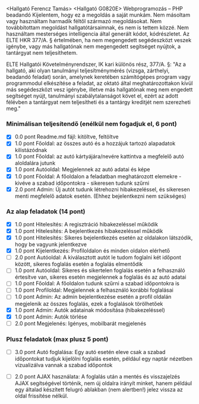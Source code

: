 <Hallgató Ferencz Tamás>
<Hallgató G0820E>
Webprogramozás – PHP beadandó
Kijelentem, hogy ez a megoldás a saját munkám. Nem másoltam vagy használtam harmadik féltől származó megoldásokat. Nem továbbítottam megoldást hallgatótársaimnak, és nem is tettem közzé. Nem használtam mesterséges intelligencia által generált kódot, kódrészletet. Az ELTE HKR 377/A. § értelmében, ha nem megengedett segédeszközt veszek igénybe, vagy más hallgatónak nem megengedett segítséget nyújtok, a tantárgyat nem teljesíthetem.

ELTE Hallgatói Követelményrendszer, IK kari különös rész, 377/A. §: "Az a hallgató, aki olyan tanulmányi teljesítménymérés (vizsga, zárthelyi, beadandó feladat) során, amelynek keretében számítógépes program vagy programmodul elkészítése a feladat, az oktató által meghatározottakon kívül más segédeszközt vesz igénybe, illetve más hallgatónak meg nem engedett segítséget nyújt, tanulmányi szabálytalanságot követ el, ezért az adott félévben a tantárgyat nem teljesítheti és a tantárgy kreditjét nem szerezheti meg."

### Minimálisan teljesítendő (enélkül nem fogadjuk el, 6 pont)

- [x] 0.0 pont Readme.md fájl: kitöltve, feltöltve
- [x] 1.0 pont Főoldal: az összes autó és a hozzájuk tartozó alapadatok kilistázódnak
- [x] 1.0 pont Főoldal: az autó kártyájára/nevére kattintva a megfelelő autó aloldalára jutunk
- [x] 1.0 pont Autóoldal: Megjelennek az autó adatai és képe
- [x] 1.0 pont Főoldal: A főoldalon a feladatban meghatározott elemekre - kivéve a szabad időpontokra - sikeresen tudunk szűrni
- [x] 2.0 pont Admin: Új autót tudunk létrehozni hibakezeléssel, és sikeresen menti megfelelő adatok esetén. (Ehhez bejelentkezni nem szükséges)

### Az alap feladatok (14 pont)

- [x] 1.0 pont Hitelesítés: A regisztráció hibakezeléssel működik
- [x] 1.0 pont Hitelesítés: A bejelentkezés hibakezeléssel működik
- [x] 1.0 pont Hitelesítés: Sikeres bejelentkezés esetén az oldalakon látszódik, hogy be vagyunk jelentkezve
- [x] 1.0 pont Kijelentkezés: Profiloldalon és minden oldalon elérhető
- [ ] 2.0 pont Autóoldal: A kiválasztott autót le tudom foglalni két időpont között, sikeres foglalás esetén a foglalás elmentődik
- [ ] 1.0 pont Autóoldal: Sikeres és sikertelen foglalás esetén a felhasználó értesítve van, sikeres esetén megjelennek a foglalás és az autó adatai
- [ ] 1.0 pont Főoldal: A főoldalon tudunk szűrni a szabad időpontokra is
- [ ] 1.0 pont Profiloldal: Megjelennek a felhasználó korábbi foglalásai
- [ ] 1.0 pont Admin: Az admin bejelentkezése esetén a profil oldalán megjelenik az összes foglalás, ezek a foglalások törölhetőek
- [x] 1.0 pont Admin: Autók adatainak módosítása (hibakezeléssel)
- [x] 1.0 pont Admin: Autók törlése
- [ ] 2.0 pont Megjelenés: Igényes, mobilbarát megjelenés

### Plusz feladatok (max plusz 5 pont)

- [ ] 3.0 pont Autó foglalása: Egy autó esetén eleve csak a szabad időpontokat tudjuk kijelölni foglalás esetén, például egy naptár nézetben vizualizálva vannak a szabad időpontok
- [ ] 2.0 pont AJAX használata: A foglalás után a mentés és visszajelzés AJAX segítségével történik, nem új oldalra irányít minket, hanem például egy általad készített felugró ablakban (nem alertben!) jelez vissza az oldal frissítése nélkül.

